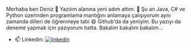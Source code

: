 Merhaba ben Deniz 👋
Yazılım alanına yeni adım attım. 
🌱 Şu an Java, C# ve Python üzerinden programlama mantığını anlamaya çalışıyorum aynı zamanda dilleri de öğrenmeye tabi 😄
Github'da da yeniyim. Bu yazıyı da deneme yapmak için yazıyorum hatta. Bakalım bakalım bakalım...

- 📫 Linkedin: [![linkedin](https://img.shields.io/badge/Linkedin-000000?style=for-the-badge&logo=Linkedin&logoColor=white)](https://www.linkedin.com/in/gamzedenizbarun/)


